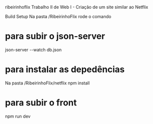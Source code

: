 ribeirinhoflix
Trabalho II de Web I - Criação de um site similar ao Netflix

Build Setup
Na pasta /RibeirinhoFlix rode o comando
# para subir o json-server
json-server --watch db.json


# para instalar as depedências
Na pasta /RibeirinhoFlix/netflix
npm install
# para subir o front
npm run dev
